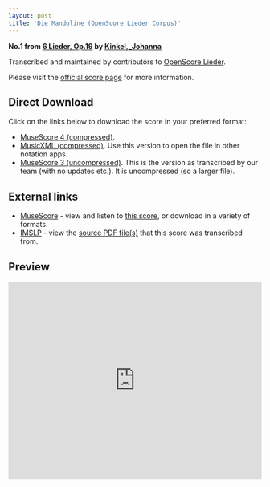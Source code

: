 ```yaml
---
layout: post
title: 'Die Mandoline (OpenScore Lieder Corpus)'
---
```


__No.1 from [6 Lieder, Op.19](https://fourscoreandmore.org/OpenScore/Kinkel%2C_Johanna/6_Lieder%2C_Op.19/) by [Kinkel,_Johanna](https://fourscoreandmore.org/OpenScore/Kinkel%2C_Johanna)__

Transcribed and maintained by contributors to [OpenScore Lieder].

Please visit the [official score page] for more information.

[official score page]: https://musescore.com/openscore-lieder-corpus/scores/5988112
[OpenScore Lieder]: https://musescore.com/openscore-lieder-corpus

## Direct Download

Click on the links below to download the score in your preferred format:
- [MuseScore 4 (compressed)](https://fourscoreandmore.org/OpenScore/Kinkel%2C_Johanna/6_Lieder%2C_Op.19/1_Die_Mandoline.mscz).
- [MusicXML (compressed)](https://fourscoreandmore.org/OpenScore/Kinkel%2C_Johanna/6_Lieder%2C_Op.19/1_Die_Mandoline.mxl). Use this version to open the file in other notation apps.
- [MuseScore 3 (uncompressed)](https://raw.githubusercontent.com/OpenScore/Lieder/refs/heads/main/scores/Kinkel%2C_Johanna/6_Lieder%2C_Op.19/1_Die_Mandoline/lc5988112.mscx). This is the version as transcribed by our team (with no updates etc.). It is uncompressed (so a larger file).

## External links

- [MuseScore] - view and listen to [this score][MuseScore], or download in a variety of formats.
- [IMSLP] - view the [source PDF file(s)][IMSLP] that this score was transcribed from.

[MuseScore]: https://musescore.com/score/5988112
[IMSLP]: https://imslp.org/wiki/Special:ReverseLookup/171873

## Preview

<iframe width="100%" height="394" src="https://musescore.com/openscore-lieder-corpus/scores/5988112/embed" frameborder="0" allowfullscreen allow="autoplay; fullscreen"></iframe>
